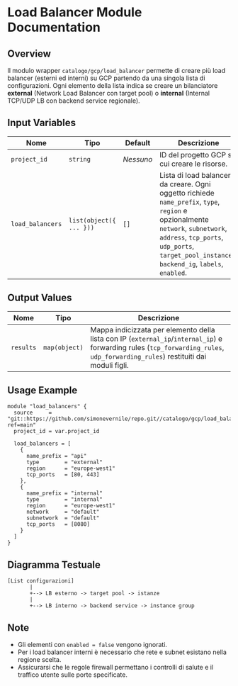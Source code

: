 # Load Balancer Module Documentation

## Overview
Il modulo wrapper `catalogo/gcp/load_balancer` permette di creare più load balancer (esterni ed interni) su GCP partendo da una singola lista di configurazioni. Ogni elemento della lista indica se creare un bilanciatore **external** (Network Load Balancer con target pool) o **internal** (Internal TCP/UDP LB con backend service regionale).

## Input Variables
| Nome | Tipo | Default | Descrizione |
|------|------|---------|-------------|
| `project_id` | `string` | _Nessuno_ | ID del progetto GCP su cui creare le risorse. |
| `load_balancers` | `list(object({ ... }))` | `[]` | Lista di load balancer da creare. Ogni oggetto richiede `name_prefix`, `type`, `region` e opzionalmente `network`, `subnetwork`, `address`, `tcp_ports`, `udp_ports`, `target_pool_instances`, `backend_ig`, `labels`, `enabled`. |

## Output Values
| Nome | Tipo | Descrizione |
|------|------|-------------|
| `results` | `map(object)` | Mappa indicizzata per elemento della lista con IP (`external_ip`/`internal_ip`) e forwarding rules (`tcp_forwarding_rules`, `udp_forwarding_rules`) restituiti dai moduli figli. |

## Usage Example
```hcl
module "load_balancers" {
  source     = "git::https://github.com/simonevernile/repo.git//catalogo/gcp/load_balancer?ref=main"
  project_id = var.project_id

  load_balancers = [
    {
      name_prefix = "api"
      type        = "external"
      region      = "europe-west1"
      tcp_ports   = [80, 443]
    },
    {
      name_prefix = "internal"
      type        = "internal"
      region      = "europe-west1"
      network     = "default"
      subnetwork  = "default"
      tcp_ports   = [8080]
    }
  ]
}
```

## Diagramma Testuale
```
[List configurazioni]
       |
       +--> LB esterno -> target pool -> istanze
       |
       +--> LB interno -> backend service -> instance group
```

## Note
- Gli elementi con `enabled = false` vengono ignorati.
- Per i load balancer interni è necessario che rete e subnet esistano nella regione scelta.
- Assicurarsi che le regole firewall permettano i controlli di salute e il traffico utente sulle porte specificate.
